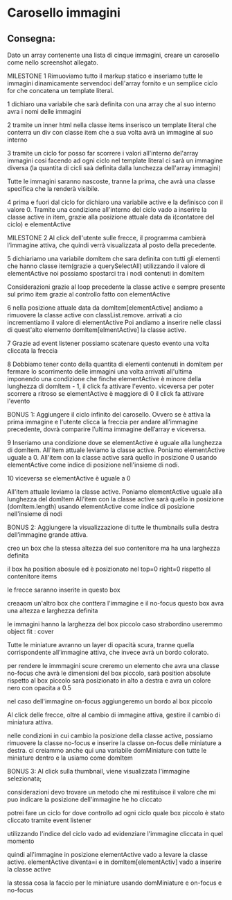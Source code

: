 # Carosello immagini

## Consegna:

Dato un array contenente una lista di cinque immagini, creare un carosello come nello screenshot allegato.

MILESTONE 1
Rimuoviamo tutto il markup statico e inseriamo tutte le immagini dinamicamente servendoci dell'array fornito e un semplice ciclo for che concatena un template literal.

1 dichiaro una variabile che sarà definita con una array che al suo interno avra i nomi delle immagini

2 tramite un inner html nella classe items inserisco un template literal che conterra un div con classe item che a sua volta avrà un immagine al suo interno

3 tramite un ciclo for posso far scorrere i valori all'interno del'array immagini cosi facendo ad ogni ciclo nel template literal ci sarà un immagine diversa
(la quantita di cicli saà definita dalla lunchezza dell'array immagini)

Tutte le immagini saranno nascoste, tranne la prima, che avrà una classe specifica che la renderà visibile.

4 prima e fuori dal ciclo for dichiaro una variabile active e la definisco con il valore 0.
Tramite una condizione all'interno del ciclo vado a inserire la classe active in item, grazie alla posizione attuale data da i(contatore del ciclo) e elementActive

MILESTONE 2
Al click dell'utente sulle frecce, il programma cambierà l’immagine attiva, che quindi verrà visualizzata al posto della precedente.

5 dichiariamo una variabile domItem che sara definita con tutti gli elementi che hanno classe item(grazie a querySelectAll)
utilizzando il valore di elementActive noi possiamo spostarci tra i nodi contenuti in domItem

Considerazioni
grazie al loop precedente la classe active e sempre presente sul primo item grazie al controllo fatto con elementActive

6 nella posizione attuale data da domItem[elementActive] andiamo a rimuovere la classe active con classList.remove.
arrivati a cio incrementiamo il valore di elementActive
Poi andiamo a inserire nelle classi di quest'alto elemento domItem[elmentActive] la classe active.

7 Grazie ad event listener possiamo scatenare questo evento una volta cliccata la freccia

8 Dobbiamo tener conto della quantita di elementi contenuti in domItem per fermare lo scorrimento delle immagini una volta arrivati all'ultima imponendo una condizione che finche elementActive è minore della lunghezza di domItem - 1, il click fa attivare l'evento.
viceversa per poter scorrere a ritroso se elementActive è maggiore di 0 il click fa attivare l'evento

BONUS 1:
Aggiungere il ciclo infinito del carosello. Ovvero se è attiva la prima immagine e l'utente clicca la freccia per andare all’immagine precedente, dovrà comparire l’ultima immagine dell’array e viceversa.

9 Inseriamo una condizione dove se elementActive è uguale alla lunghezza di domItem.
All'item attuale leviamo la classe active.
Poniamo elementActive uguale a 0.
All'item con la classe active sarà quello in posizione 0 usando elementActive come indice di posizione nell'insieme di nodi.

10 viceversa se elementActive è uguale a 0

All'item attuale leviamo la classe active.
Poniamo elementActive uguale alla lunghezza del domItem
All'item con la classe active sarà quello in posizione (domItem.length) usando elementActive come indice di posizione nell'insieme di nodi

BONUS 2:
Aggiungere la visualizzazione di tutte le thumbnails sulla destra dell’immagine grande attiva.

creo un box che la stessa altezza del suo contenitore ma ha una larghezza definita

il box ha position abosule ed è posizionato nel top=0 right=0 rispetto al contenitore items

le frecce saranno inserite in questo box

creaaom un'altro box che conttera l'immagine e il no-focus
questo box avra una altezza e larghezza definita

le immagini hanno la larghezza del box piccolo caso strabordino useremmo object fit : cover

Tutte le miniature avranno un layer di opacità scura, tranne quella corrispondente all’immagine attiva, che invece avrà un bordo colorato.

per rendere le immmagini scure creremo un elemento che avra una classe no-focus che avrà le dimensioni del box piccolo, sarà position absolute rispetto al box piccolo sarà posizionato in alto a destra e avra un colore nero con opacita a 0.5

nel caso dell'immagine on-focus aggiungeremo un bordo al box piccolo

Al click delle frecce, oltre al cambio di immagine attiva, gestire il cambio di miniatura attiva.

nelle condizioni in cui cambio la posizione della classe active, possiamo rimuovere la classe no-focus e inserire la classe on-focus delle miniature a destra.
ci creiammo anche qui una variabile domMiniature con tutte le miniature dentro e la usiamo come domItem

BONUS 3:
Al click sulla thumbnail, viene visualizzata l'immagine selezionata;

considerazioni
devo trovare un metodo che mi restituisce il valore che mi puo indicare la posizione dell'immagine he ho cliccato

potrei fare un ciclo for dove controllo ad ogni ciclo quale box piccolo è stato cliccato tramite event listener

utilizzando l'indice del ciclo vado ad evidenziare l'immagine cliccata in quel momento

quindi all'immagine in posizione elementActive vado a levare la classe active.
elementActive diventa=i e in domItem[elementActiv] vado a inserire la classe active

la stessa cosa la faccio per le miniature usando domMiniature e on-focus e no-focus
